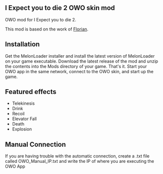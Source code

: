 ## I Expect you to die 2 OWO skin mod
OWO mod for I Expect you to die 2.

This mod is based on the work of [Florian](https://github.com/floh-bhaptics).

## Installation
Get the MelonLoader installer and install the latest version of MelonLoader on your game executable.
Download the latest release of the mod and unzip the contents into the Mods directory of your game.
That's it. Start your OWO app in the same network, connect to the OWO skin, and start up the game.

## Featured effects
- Telekinesis
- Drink
- Recoil
- Elevator Fall
- Death
- Explosion

## Manual Connection
If you are having trouble with the automatic connection, create a .txt file called OWO_Manual_IP.txt and write the IP of where you are executing the OWO App
